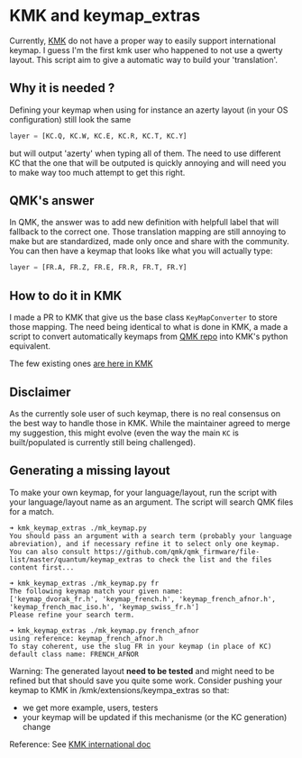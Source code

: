 # KMK and keymap\_extras
Currently, [KMK](https://github.com/KMKfw/kmk_firmware) do not have a proper way to easily support international keymap. I
guess I'm the first kmk user who happened to not use a qwerty layout. This script
aim to give a automatic way to build your 'translation'.

## Why it is needed ?
Defining your keymap when using for instance an azerty layout (in your OS
configuration) still look the same

```python
layer = [KC.Q, KC.W, KC.E, KC.R, KC.T, KC.Y]
```
but will output 'azerty' when typing all of them. The need to use different
KC that the one that will be outputed is quickly annoying and will need you to make
way too much attempt to get this right.

## QMK's answer
In QMK, the answer was to add new definition with helpfull label that will fallback
to the correct one. Those translation mapping are still annoying to make but are
standardized, made only once and share with the community. You can then have a keymap
that looks like what you will actually type:
```python
layer = [FR.A, FR.Z, FR.E, FR.R, FR.T, FR.Y]
```

## How to do it in KMK
I made a PR to KMK that give us the base class `KeyMapConverter` to store those mapping.
The need being identical to what is done in KMK, a made a script to convert automatically keymaps
from [QMK repo](https://github.com/qmk/qmk_firmware/tree/master/quantum/keymap_extras)
into KMK's python equivalent.

The few existing ones [are here in KMK](https://github.com/KMKfw/kmk_firmware/tree/master/kmk/extensions/keymap_extras)


## Disclaimer
As the currently sole user of such keymap, there is no real consensus on the best way to handle
those in KMK. While the maintainer agreed to merge my suggestion, this might evolve (even
the way the main `KC` is built/populated is currently still being challenged).

## Generating a missing layout
To make your own keymap, for your language/layout, run the script with your language/layout name as an argument. The script will search QMK files for a match.
```
➜ kmk_keymap_extras ./mk_keymap.py
You should pass an argument with a search term (probably your language abreviation), and if necessary refine it to select only one keymap.
You can also consult https://github.com/qmk/qmk_firmware/file-list/master/quantum/keymap_extras to check the list and the files content first...
```

```
➜ kmk_keymap_extras ./mk_keymap.py fr
The following keymap match your given name:
['keymap_dvorak_fr.h', 'keymap_french.h', 'keymap_french_afnor.h', 'keymap_french_mac_iso.h', 'keymap_swiss_fr.h']
Please refine your search term.
```

```
➜ kmk_keymap_extras ./mk_keymap.py french_afnor
using reference: keymap_french_afnor.h
To stay coherent, use the slug FR in your keymap (in place of KC)
default class name: FRENCH_AFNOR
```

Warning: The generated layout **need to be tested** and might need to be refined but that should save you quite some work.
Consider pushing your keymap to KMK in /kmk/extensions/keympa\_extras so that:
- we get more example, users, testers
- your keymap will be updated if this mechanisme (or the KC generation) change


Reference: See [KMK international doc](https://github.com/KMKfw/kmk_firmware/blob/master/docs/international.md)
